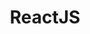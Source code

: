 ---
title: "ReactJS"
permalink: /reactjs
layout: list
category: list
displayTag: reactjs
weight: 4
---